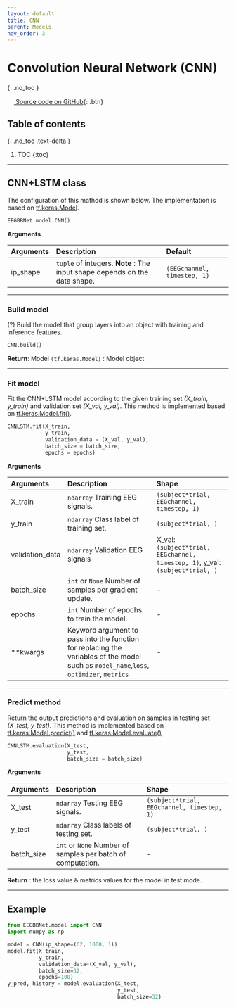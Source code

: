 ```yaml
---
layout: default
title: CNN
parent: Models
nav_order: 3
---
```


# Convolution Neural Network (CNN)
{: .no_toc }

[<img src="https://min2net.github.io/assets/images/github.png" width="15" height="15"> Source code on GitHub](xxx){: .btn}

## Table of contents
{: .no_toc .text-delta }

1. TOC
{:toc}

---

## CNN+LSTM class
The configuration of this mathod is shown below. The implementation is based on [tf.keras.Model](https://www.tensorflow.org/api_docs/python/tf/keras/Model).

```py
EEGBBNet.model.CNN()
```
**Arguments** 

| Arguments | Description | Default|
|:----------|:------------|:-------|
| ip_shape  | `tuple` of integers. **Note** : The input shape depends on the data shape. | `(EEGchannel, timestep, 1)` |

---

### Build model
(?) Build the model that group layers into an object with training and inference features.

```py
CNN.build()
```

**Return**: Model `(tf.keras.Model)` : Model object

---

### Fit model
Fit the CNN+LSTM model according to the given training set *(X_train, y_train)* and validation set *(X_val, y_val)*. This method is implemented based on [tf.keras.Model.fit()](https://www.tensorflow.org/api_docs/python/tf/keras/Model#fit).

```py
CNNLSTM.fit(X_train,
            y_train,
            validation_data = (X_val, y_val),
            batch_size = batch_size,
            epochs = epochs)
```

**Arguments**

| Arguments | Description | Shape |
|:---|:----|:---|
|X_train   | `ndarray` Training EEG signals.                  | `(subject*trial, EEGchannel, timestep, 1)`   |
|y_train   | `ndarray` Class label of training set.           | `(subject*trial, )`                           |
|validation_data    | `ndarray` Validation EEG signals     | X_val: `(subject*trial, EEGchannel, timestep, 1)`, y_val: `(subject*trial, )` |
|batch_size         | `int` or `None` Number of samples per gradient update.    | - |
|epochs             | `int` Number of epochs to train the model.                | - |
|**kwargs           | Keyword argument to pass into the function for replacing the variables of the model such as `model_name`,`loss`, `optimizer`, `metrics`| - | 

---

### Predict method

Return the output predictions and evaluation on samples in testing set *(X_test, y_test)*. This method is implemented based on [tf.keras.Model.predict()](https://www.tensorflow.org/api_docs/python/tf/keras/Model#predict) and [tf.keras.Model.evaluate()](https://www.tensorflow.org/api_docs/python/tf/keras/Model#evaluate)

```py
CNNLSTM.evaluation(X_test, 
                   y_test,
                   batch_size = batch_size)
```
 
 **Arguments**

| Arguments | Description | Shape |
|:---|:----|:---|
|X_test     | `ndarray` Testing EEG signals.            | `(subject*trial, EEGchannel, timestep, 1)`  |
|y_test     | `ndarray` Class labels of testing set.    | `(subject*trial, )`                          |
|batch_size         | `int` or `None` Number of samples per batch of computation.     | - |

**Return** : the loss value & metrics values for the model in test mode.

---

## Example

```py
from EEGBBNet.model import CNN
import numpy as np

model = CNN(ip_shape=(62, 1000, 1))
model.fit(X_train,
          y_train,
          validation_data=(X_val, y_val),
          batch_size=32,
          epochs=100)
y_pred, history = model.evaluation(X_test,
                                   y_test,
                                   batch_size=32)
```